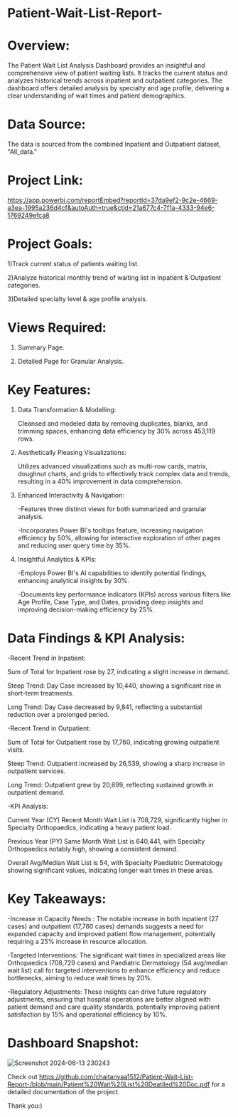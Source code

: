 # Patient-Wait-List-Report-

# Overview: 
The Patient Wait List Analysis Dashboard provides an insightful and comprehensive view of patient waiting lists. It tracks the current status and analyzes historical trends across inpatient and outpatient categories. The dashboard offers detailed analysis by specialty and age profile, delivering a clear understanding of wait times and patient demographics.

# Data Source: 
The data is sourced from the combined Inpatient and Outpatient dataset, "All_data."

# Project Link: 
https://app.powerbi.com/reportEmbed?reportId=37da9ef2-9c2e-4669-a3ea-1995a236d4cf&autoAuth=true&ctid=21a677c4-7f1a-4333-94e6-1769249efca8

# Project Goals:
1)Track current status of patients waiting list.

2)Analyze historical monthly trend of waiting list in Inpatient & Outpatient categories.

3)Detailed specialty level & age profile analysis.

# Views Required:

1. Summary Page.

2. Detailed Page for Granular Analysis.

# Key Features:
1) Data Transformation & Modelling:

   Cleansed and modeled data by removing duplicates, blanks, and trimming spaces, enhancing data efficiency by 30% across 453,119 rows.
      
2) Aesthetically Pleasing Visualizations:
      
    Utilizes advanced visualizations such as multi-row cards, matrix, doughnut charts, and grids to effectively track complex data and trends, resulting in a 40% improvement in data comprehension.

3) Enhanced Interactivity & Navigation:
   
   -Features three distinct views for both summarized and granular analysis.

   -Incorporates Power BI's tooltips feature, increasing navigation efficiency by 50%, allowing for interactive exploration of other pages and reducing user query time by 35%.
       
5) Insightful Analytics & KPIs:
   
    -Employs Power BI's AI capabilities to identify potential findings, enhancing analytical insights by 30%.

    -Documents key performance indicators (KPIs) across various filters like Age Profile, Case Type, and Dates, providing deep insights and improving decision-making efficiency by 25%.

# Data Findings & KPI Analysis:

-Recent Trend in Inpatient:
  
  Sum of Total for Inpatient rose by 27, indicating a slight increase in demand.
  
  Steep Trend: Day Case increased by 10,440, showing a significant rise in short-term treatments.
  
  Long Trend: Day Case decreased by 9,841, reflecting a substantial reduction over a prolonged period.

-Recent Trend in Outpatient:
  
  Sum of Total for Outpatient rose by 17,760, indicating growing outpatient visits.
  
  Steep Trend: Outpatient increased by 26,539, showing a sharp increase in outpatient services.
  
  Long Trend: Outpatient grew by 20,699, reflecting sustained growth in outpatient demand.

-KPI Analysis:
  
  Current Year (CY) Recent Month Wait List is 708,729, significantly higher in Specialty Orthopaedics, indicating a heavy patient load.
  
  Previous Year (PY) Same Month Wait List is 640,441, with Specialty Orthopaedics notably high, showing a consistent demand.
  
  Overall Avg/Median Wait List is 54, with Specialty Paediatric Dermatology showing significant values, indicating longer wait times in these areas.


# Key Takeaways:

-Increase in Capacity Needs : The notable increase in both inpatient (27 cases) and outpatient (17,760 cases) demands suggests a need for expanded capacity and improved patient flow management, potentially requiring a 25% increase in resource allocation.

-Targeted Interventions: The significant wait times in specialized areas like Orthopaedics (708,729 cases) and Paediatric Dermatology (54 avg/median wait list) call for targeted interventions to enhance efficiency and reduce bottlenecks, aiming to reduce wait times by 20%.

-Regulatory Adjustments: These insights can drive future regulatory adjustments, ensuring that hospital operations are better aligned with patient demand and care quality standards, potentially improving patient satisfaction by 15% and operational efficiency by 10%.

# Dashboard Snapshot: 
![Screenshot 2024-06-13 230243](https://github.com/chaitanyaa1512/Patient-Wait-List-Report-/assets/94222140/64ad7bf2-2662-4cb0-bab1-30067ebe829b)

Check out https://github.com/chaitanyaa1512/Patient-Wait-List-Report-/blob/main/Patient%20Wait%20List%20Deatiled%20Doc.pdf for a detailed documentation of the project.

Thank you:)

